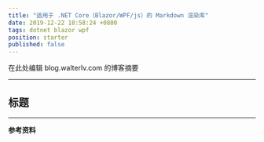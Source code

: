 ```yaml
---
title: "适用于 .NET Core（Blazor/WPF/js）的 Markdown 渲染库"
date: 2019-12-22 18:58:24 +0800
tags: dotnet blazor wpf
position: starter
published: false
---
```


在此处编辑 blog.walterlv.com 的博客摘要

---

<div id="toc"></div>

## 标题

---

**参考资料**